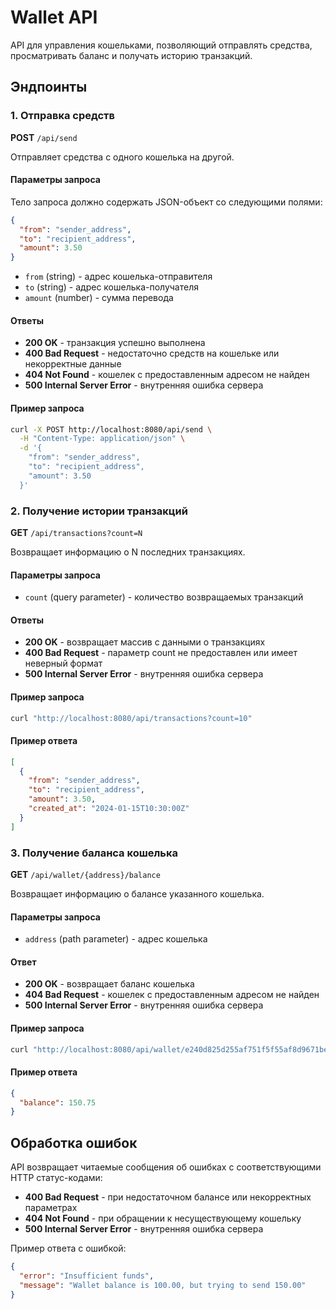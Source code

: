# Wallet API

API для управления кошельками, позволяющий отправлять средства, просматривать баланс и получать историю транзакций.

## Эндпоинты

### 1. Отправка средств

**POST** `/api/send`

Отправляет средства с одного кошелька на другой.

#### Параметры запроса

Тело запроса должно содержать JSON-объект со следующими полями:

```json
{
  "from": "sender_address",
  "to": "recipient_address",
  "amount": 3.50
}
```

- `from` (string) - адрес кошелька-отправителя
- `to` (string) - адрес кошелька-получателя  
- `amount` (number) - сумма перевода

#### Ответы

- **200 OK** - транзакция успешно выполнена
- **400 Bad Request** - недостаточно средств на кошельке или некорректные данные
- **404 Not Found** - кошелек с предоставленным адресом не найден
- **500 Internal Server Error** - внутренняя ошибка сервера

#### Пример запроса

```bash
curl -X POST http://localhost:8080/api/send \
  -H "Content-Type: application/json" \
  -d '{
    "from": "sender_address",
    "to": "recipient_address",
    "amount": 3.50
  }'
```

### 2. Получение истории транзакций

**GET** `/api/transactions?count=N`

Возвращает информацию о N последних транзакциях.

#### Параметры запроса

- `count` (query parameter) - количество возвращаемых транзакций

#### Ответы

- **200 OK** - возвращает массив с данными о транзакциях
- **400 Bad Request** - параметр count не предоставлен или имеет неверный формат
- **500 Internal Server Error** - внутренняя ошибка сервера

#### Пример запроса

```bash
curl "http://localhost:8080/api/transactions?count=10"
```

#### Пример ответа

```json
[
  {
    "from": "sender_address",
    "to": "recipient_address", 
    "amount": 3.50,
    "created_at": "2024-01-15T10:30:00Z"
  }
]
```

### 3. Получение баланса кошелька

**GET** `/api/wallet/{address}/balance`

Возвращает информацию о балансе указанного кошелька.

#### Параметры запроса

- `address` (path parameter) - адрес кошелька

#### Ответ

- **200 OK** - возвращает баланс кошелька
- **404 Bad Request** - кошелек с предоставленным адресом не найден
- **500 Internal Server Error** - внутренняя ошибка сервера

#### Пример запроса

```bash
curl "http://localhost:8080/api/wallet/e240d825d255af751f5f55af8d9671beabdf2236c0a3b4e2639b3e182d994c88e/balance"
```

#### Пример ответа

```json
{
  "balance": 150.75
}
```

## Обработка ошибок

API возвращает читаемые сообщения об ошибках с соответствующими HTTP статус-кодами:

- **400 Bad Request** - при недостаточном балансе или некорректных параметрах
- **404 Not Found** - при обращении к несуществующему кошельку
- **500 Internal Server Error** - внутренняя ошибка сервера

Пример ответа с ошибкой:

```json
{
  "error": "Insufficient funds",
  "message": "Wallet balance is 100.00, but trying to send 150.00"
}
```